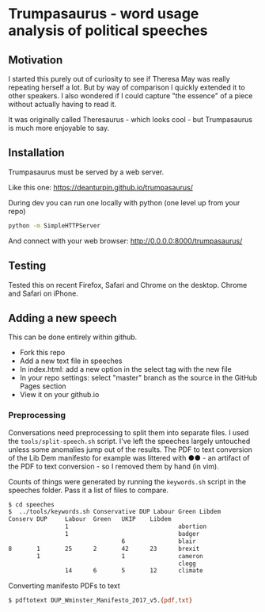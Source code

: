 # Trumpasaurus - word usage analysis of political speeches

## Motivation

I started this purely out of curiosity to see if Theresa May was really
repeating herself a lot. But by way of comparison I quickly extended it to other
speakers. I also wondered if I could capture "the essence" of a piece without
actually having to read it.

It was originally called Theresaurus - which looks cool - but Trumpasaurus is
much more enjoyable to say.

## Installation

Trumpasaurus must be served by a web server.

Like this one: https://deanturpin.github.io/trumpasaurus/

During dev you can run one locally with python (one level up from your repo)
```bash
python -m SimpleHTTPServer
```

And connect with your web browser: http://0.0.0.0:8000/trumpasaurus/

## Testing

Tested this on recent Firefox, Safari and Chrome on the desktop. Chrome and
Safari on iPhone.

## Adding a new speech

This can be done entirely within github.

- Fork this repo
- Add a new text file in speeches
- In index.html: add a new option in the select tag with the new file
- In your repo settings: select "master" branch as the source in the GitHub
	Pages section
- View it on your github.io

### Preprocessing

Conversations need preprocessing to split them into separate files. I used the
```tools/split-speech.sh``` script. I've left the speeches largely untouched
unless some anomalies jump out of the results. The PDF to text conversion of the
Lib Dem manifesto for example was littered with ●●  - an artifact of the PDF to
text conversion - so I removed them by hand (in vim).

Counts of things were generated by running the ```keywords.sh``` script in the
speeches folder. Pass it a list of files to compare.

```bash
$ cd speeches
$  ../tools/keywords.sh Conservative DUP Labour Green Libdem
Conserv DUP     Labour  Green   UKIP    Libdem
                1                               abortion
                1                               badger
                                6               blair
8       1       25      2       42      23      brexit
        1                       1               cameron
                                                clegg
                14      6       5       12      climate

```

Converting manifesto PDFs to text
```bash
$ pdftotext DUP_Wminster_Manifesto_2017_v5.{pdf,txt}
```
